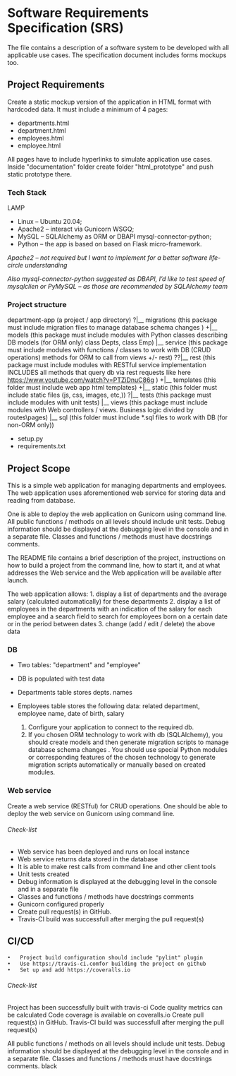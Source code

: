 # Software Requirements Specification (SRS)

The file contains a description of a software system to be developed with all applicable use cases. The specification document includes forms mockups too.

## Project Requirements

Create a static mockup version of the application in HTML format with hardcoded data. It must include a minimum of 4 pages: 

- departments.html
- department.html 
- employees.html
- employee.html 

All pages have to include hyperlinks to simulate application use cases. Inside "documentation" folder create folder "html_prototype" and push static prototype there.

### Tech Stack
LAMP 
- Linux – Ubuntu 20.04;
- Apache2 – interact via Gunicorn WSGQ;
- MySQL – SQLAlchemy as ORM or DBAPI mysql-connector-python;
- Python – the app is based on based on Flask micro-framework.

*Apache2 – not required but I want to implement for a better software life-circle understanding*

*Also mysql-connector-python suggested as DBAPI, I’d like to test speed of mysqlclien or PyMySQL – as those are recommended by SQLAlchemy team*
 

### Project structure

department-app (a project / app directory)
?|__ migrations (this package must include migration files to manage database schema changes )
+|__ models (this package must include modules with Python classes describing DB models (for ORM only) class Depts, class Emp)
|__ service (this package must include modules with functions / classes to work with DB (CRUD operations) methods for ORM to call from views +/- rest)
??|__ rest (this package must include modules with RESTful service implementation INCLUDES all methods that query db via rest requests like here https://www.youtube.com/watch?v=PTZiDnuC86g )
+|__ templates (this folder must include web app html templates)
+|__ static (this folder must include static files (js, css, images, etc,))
?|__ tests (this package must include modules with unit tests)
|__ views (this package must include modules with Web controllers / views. Business logic divided by routes\pages)
|__ sql (this folder must include *.sql files to work with DB (for non-ORM only))

+ setup.py
+ requirements.txt

## Project Scope
This is a simple web application for managing departments and employees. The web application uses aforementioned web service for storing data and reading from database. 

One is able to deploy the web application on Gunicorn using command line. All public functions / methods on all levels should include unit tests. Debug information should be displayed at the debugging level in the console and in a separate file. Classes and functions / methods must have docstrings comments. 

The README file contains a brief description of the project, instructions on how to build a project from the command line, how to start it, and at what addresses the Web service and the Web application will be available after launch.

The web application allows:
	1.	display a list of departments and the average salary (calculated automatically) for these departments
	2.	display a list of employees in the departments with an indication of the salary for each employee and a search field to search for employees born on a certain date or in the period between dates
	3.	change (add / edit / delete) the above data


### DB
- Two tables: "department" and "employee"
- DB is populated with test data
- Departments table stores depts. names
- Employees table stores the following data: related department, employee name, date of birth, salary

	1.	Configure your application to connect to the required db.
	2.	If you chosen ORM technology to work with db (SQLAlchemy), you should create models and then generate migration scripts to manage database schema changes . You should use special Python modules or corresponding features of the chosen technology to generate migration scripts automatically or manually based on created modules.
### Web service

Create a web service (RESTful) for CRUD operations. One should be able to deploy the web service on Gunicorn using command line.

###### Check-list
- Web service has been deployed and runs on local instance
- Web service returns data stored in the database
- It is able to make rest calls from command line and other client tools
- Unit tests created
- Debug information is displayed at the debugging level in the console and in a separate file
- Classes and functions / methods have docstrings comments
- Gunicorn configured properly
- Create pull request(s) in GitHub.
- Travis-CI build was successfull after merging the pull request(s)


## CI/CD
	•	Project build configuration should include "pylint" plugin
	•	Use https://travis-ci.comfor building the project on github
	•	Set up and add https://coveralls.io

###### Check-list
Project has been successfully built with travis-ci
Code quality metrics can be calculated
Code coverage is available on coveralls.io
Create pull request(s) in GitHub.
Travis-CI build was successfull after merging the pull request(s)

All public functions / methods on all levels should include unit tests. Debug information should be displayed at the debugging level in the console and in a separate file. Classes and functions / methods must have docstrings comments.
black